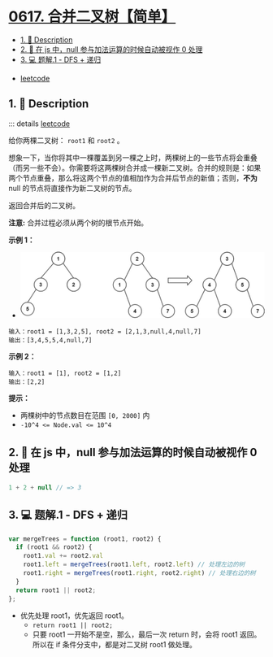 # [0617. 合并二叉树【简单】](https://github.com/Tdahuyou/leetcode/tree/main/0617.%20%E5%90%88%E5%B9%B6%E4%BA%8C%E5%8F%89%E6%A0%91%E3%80%90%E7%AE%80%E5%8D%95%E3%80%91)

<!-- region:toc -->
- [1. 📝 Description](#1--description)
- [2. 📒 在 js 中，null 参与加法运算的时候自动被视作 0 处理](#2--在-js-中null-参与加法运算的时候自动被视作-0-处理)
- [3. 💻 题解.1 - DFS + 递归](#3--题解1---dfs--递归)
<!-- endregion:toc -->
- [leetcode](https://leetcode.cn/problems/merge-two-binary-trees/)


## 1. 📝 Description

::: details [leetcode](https://leetcode.cn)

给你两棵二叉树： `root1` 和 `root2` 。

想象一下，当你将其中一棵覆盖到另一棵之上时，两棵树上的一些节点将会重叠（而另一些不会）。你需要将这两棵树合并成一棵新二叉树。合并的规则是：如果两个节点重叠，那么将这两个节点的值相加作为合并后节点的新值；否则，**不为** null 的节点将直接作为新二叉树的节点。

返回合并后的二叉树。

**注意:** 合并过程必须从两个树的根节点开始。

**示例 1：**

- ![](assets/2024-11-03-10-15-50.png)

```
输入：root1 = [1,3,2,5], root2 = [2,1,3,null,4,null,7]
输出：[3,4,5,5,4,null,7]
```
**示例 2：**
```
输入：root1 = [1], root2 = [1,2]
输出：[2,2]
```

**提示：**

- 两棵树中的节点数目在范围 `[0, 2000]` 内
- `-10^4 <= Node.val <= 10^4`

## 2. 📒 在 js 中，null 参与加法运算的时候自动被视作 0 处理

```js
1 + 2 + null // => 3
```

## 3. 💻 题解.1 - DFS + 递归

```js
var mergeTrees = function (root1, root2) {
  if (root1 && root2) {
    root1.val += root2.val
    root1.left = mergeTrees(root1.left, root2.left) // 处理左边的树
    root1.right = mergeTrees(root1.right, root2.right) // 处理右边的树
  }
  return root1 || root2;
};
```

- 优先处理 root1，优先返回 root1。
  - `return root1 || root2;`
  - 只要 root1 一开始不是空，那么，最后一次 return 时，会将 root1 返回。所以在 if 条件分支中，都是对二叉树 root1 做处理。











